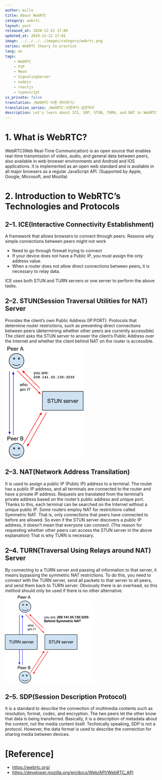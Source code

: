 ```yaml
---
author: millo
title: About WebRTC
category: webrtc
layout: post
released_at: 2020-12-22 17:00
updated_at: 2020-12-22 17:01
image: ../../../../images/category/webrtc.png
series: WebRTC theory to practice
lang: en
tags:
    - WebRTC
    - P2P
    - Mesh
    - SignalingServer
    - nodejs
    - reactjs
    - typescript
is_private: false
translation: /WebRTC-이론-정리하기/
translation_series: /WebRTC-이론부터-실전까지
description: Let's learn about ICE, SDP, STUN, TURN, and NAT in WebRTC.
---
```


# 1. What is WebRTC?

WebRTC(Web Real-Time Communication) is an open source that enables real-time transmission of video, audio, and general data between peers, also available in web browser environments and Android and IOS applications.
It is implemented as an open web standard and is available in all major browsers as a regular JavaScript API. (Supported by Apple, Google, Microsoft, and Mozilla)

# 2. Introduction to WebRTC’s Technologies and Protocols

## 2–1. ICE(Interactive Connectivity Establishment)

A framework that allows browsers to connect through peers.
Reasons why simple connections between peers might not work

-   Need to go through firewall trying to connect
-   If your device does not have a Public IP, you must assign the only address value.
-   When a router does not allow direct connections between peers, it is necessary to relay data.

ICE uses both STUN and TURN servers or one server to perform the above tasks.

## 2–2. STUN(Session Traversal Utilities for NAT) Server

Provides the client’s own Public Address (IP:PORT).
Protocols that determine router restrictions, such as preventing direct connections between peers (determining whether other peers are currently accessible)
The client asks the STUN server to answer the client’s Public Address over the Internet and whether the client behind NAT on the router is accessible.
![](../../../../images/2020/12/webrtc-stun.png)

## 2–3. NAT(Network Address Transilation)

It is used to assign a public IP (Public IP) address to a terminal.
The router has a public IP address, and all terminals are connected to the router and have a private IP address.
Requests are translated from the terminal’s private address based on the router’s public address and unique port. Thanks to this, each terminal can be searched on the Internet without a unique public IP.
Some routers employ NAT for restrictions called Symmetric NAT. That is, only connections that peers have connected to before are allowed. So even if the STUN server discovers a public IP address, it doesn’t mean that everyone can connect. (The reason for requesting whether other peers can access the STUN server in the above explanation)
That is why TURN is necessary.

## 2–4. TURN(Traversal Using Relays around NAT) Server

By connecting to a TURN server and passing all information to that server, it means bypassing the symmetric NAT restrictions.
To do this, you need to connect with the TURN server, send all packets to that server to all peers, and send them back to TURN server.
Obviously there is an overhead, so this method should only be used if there is no other alternative.
![](../../../../images/2020/12/webrtc-turn.png)

## 2–5. SDP(Session Description Protocol)

It is a standard to describe the connection of multimedia contents such as resolution, format, codec, and encryption. The two peers let the other know that data is being transferred.
Basically, it is a description of metadata about the content, not the media content itself.
Technically speaking, SDP is not a protocol. However, the data format is used to describe the connection for sharing media between devices.

# [Reference]

-   https://webrtc.org/
-   https://developer.mozilla.org/en/docs/Web/API/WebRTC_API

